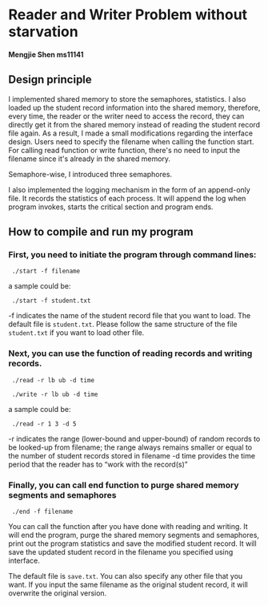 # Reader and Writer Problem without starvation
#### Mengjie Shen ms11141

## Design principle

I implemented shared memory to store the semaphores, statistics. I also loaded up the student record information into the shared memory, therefore, every time, the reader or the writer need to access the record, they can directly get it from the shared memory instead of reading the student record file again. As a result, I made a small modifications regarding the interface design. Users need to specify the filename when calling the function start. For calling read function or write function, there's no need to input the filename since it's already in the shared memory. 

Semaphore-wise, I introduced three semaphores.

I also implemented the logging mechanism in the form of an append-only file. It records the statistics of each process. It will append the log when program invokes, starts the critical section and program ends. 

## How to compile and run my program
### First, you need to initiate the program through command lines:
``` ./start -f filename```

a sample could be:

``` ./start -f student.txt```

-f indicates the name of the student record file that you want to load. The default file is ```student.txt```. Please follow the same structure of the file ```student.txt``` if you want to load other file.

### Next, you can use the function of reading records and writing records.
``` ./read -r lb ub -d time```

``` ./write -r lb ub -d time```

a sample could be:

``` ./read -r 1 3 -d 5```

-r  indicates the range (lower-bound and upper-bound) of random records to be looked-up from
filename; the range always remains smaller or equal to the number of student records stored in filename
-d time provides the time period that the reader has to “work with the record(s)” 

### Finally, you can call end function to purge shared memory segments and semaphores
``` ./end -f filename```

You can call the function after you have done with reading and writing. It will end the program, purge the shared memory segments and semaphores, print out the program statistics and save the modified student record. It will save the updated student record in the filename you specified using interface.

The default file is ```save.txt```. You can also specify any other file that you want. If you input the same filename as the original student record, it will overwrite the original version.